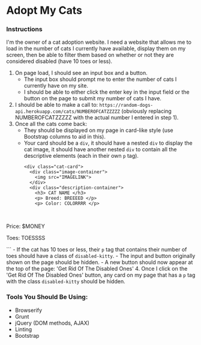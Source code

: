 # Adopt My Cats

### Instructions
I'm the owner of a cat adoption website. I need a website that allows me to load in the number of cats I currently have available, display them on my screen, then be able to filter them based on whether or not they are considered disabled (have 10 toes or less).

1. On page load, I should see an input box and a button.
    - The input box should prompt me to enter the number of cats I currently have on my site.
    - I should be able to either click the enter key in the input field or the button on the page to submit my number of cats I have.
2. I should be able to make a call to: `https://random-dogs-api.herokuapp.com/cats/NUMBEROFCATZZZZZ` (obviously replacing NUMBEROFCATZZZZZ with the actual number I entered in step 1).
3. Once all the cats come back:
   - They should be displayed on my page in card-like style (use Bootstrap columns to aid in this). 
   - Your card should be a `div`, it should have a nested `div` to display the cat image, it should have another nested `div` to contain all the descriptive elements (each in their own `p` tag).
        ```
        <div class="cat-card">
          <div class="image-container">
            <img src="IMAGELINK">
          </div>
          <div class="description-container">
            <h3> CAT NAME </h3>
            <p> Breed: BREEEED </p>
            <p> Color: COLORRRR </p>
            <p> Price: $MONEY </p>
            <p class="disabled-cat"> Toes: TOESSSS </p>
          </div>
        </div>
       ```
    - If the cat has 10 toes or less, their `p` tag that contains their number of toes should have a class of `disabled-kitty`.
    - The input and button originally shown on the page should be hidden. 
    - A new button should now appear at the top of the page: 'Get Rid Of The Disabled Ones'
4. Once I click on the 'Get Rid Of The Disabled Ones' button, any card on my page that has a `p` tag with the class `disabled-kitty` should be hidden.


### Tools You Should Be Using:
- Browserify
- Grunt
- jQuery (DOM methods, AJAX)
- Linting
- Bootstrap

